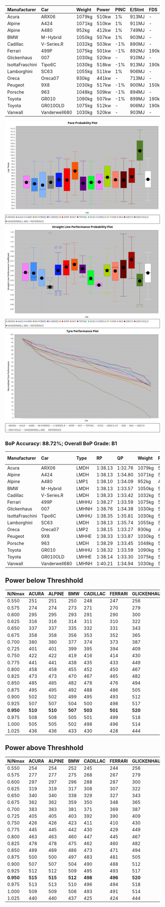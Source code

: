 |Manufacturer|Car|Weight|Power|PINC|E/Stint|FDS|
|:-|:-|:-|:-|:-|:-|:-|
|Acura|ARX06|1079kg|510kw|1%|913MJ|-|
|Alpine|A424|1071kg|510kw|1%|911MJ|-|
|Alpine|A480|952kg|412kw|1%|749MJ|-|
|BMW|M-Hybrid|1050kg|507kw|1%|903MJ|-|
|Cadillac|V-Series.R|1032kg|503kw|-1%|890MJ|-|
|Ferrari|499P|1075kg|501kw|-1%|892MJ|190kph|
|Glickenhaus|007|1030kg|520kw|-|910MJ|-|
|IsottaFraschini|Tipo6C|1030kg|518kw|-1%|913MJ|190kph|
|Lamborghini|SC63|1055kg|511kw|1%|906MJ|-|
|Oreca|Oreca07|930kg|441kw|-|713MJ|-|
|Peugeot|9X8|1030kg|517kw|-1%|900MJ|150kph|
|Porsche|963|1048kg|509kw|-1%|894MJ|-|
|Toyota|GR010|1090kg|507kw|-1%|899MJ|190kph|
|Toyota|GR010OLD|1075kg|512kw|-|906MJ|190kph|
|Vanwall|Vanderwell680|1030kg|520kw|-|903MJ|-|

![PACECHART](./IMG/ACOMETHOD.png)
![STRAIGHTLINEPERFORMANCECHART](./IMG/ACOMETHOD_sp.png)
![TYREPERFORMANCECHART](./IMG/ACOMETHOD_tw.png)

### BoP Accuracy: 88.72%; Overall BoP Grade: B1
|Manufacturer|Car|Type|RP|QP|Weight|Power¹|Threshhold|PINC|Power²|E/Stint|AVG Vmax|FDS|RDLC|L/Stint|BOP-Grade|ModelAccuracy|ModelPoints|Match%|
|:-|:-|:-|:-|:-|:-|:-|:-|:-|:-|:-|:-|:-|:-|:-|:-|:-|:-|:-|
|Acura|ARX06|LMDH|1:38.13|1:32.76|1079kg|510kw|210.0kph|1%|515kw|913MJ|312.87kph|-|0.99|30|-C1|100.00%|995|75.16%|
|Alpine|A424|LMDH|1:38.13|1:34.80|1071kg|510kw|210.0kph|1%|515kw|911MJ|312.89kph|-|1.00|30|~A1|80.53%|517|98.35%|
|Alpine|A480|LMP1|1:38.10|1:34.09|952kg|412kw|210.0kph|1%|416kw|749MJ|308.77kph|-|0.97|28|~A1|59.62%|840|100.00%|
|BMW|M-Hybrid|LMDH|1:38.13|1:33.57|1050kg|507kw|210.0kph|1%|512kw|903MJ|309.82kph|-|1.02|30|-B1|98.60%|1690|88.57%|
|Cadillac|V-Series.R|LMDH|1:38.33|1:33.42|1032kg|503kw|210.0kph|-1%|498kw|890MJ|313.66kph|-|1.03|30|~A1|88.58%|2033|100.00%|
|Ferrari|499P|LMHHU|1:38.27|1:33.59|1075kg|501kw|210.0kph|-1%|496kw|892MJ|313.62kph|190kph|1.02|30|~A1|84.67%|2303|100.00%|
|Glickenhaus|007|LMHNH|1:38.76|1:34.38|1030kg|520kw|210.0kph|-|520kw|910MJ|317.91kph|-|0.96|30|+A2|96.64%|1639|94.63%|
|IsottaFraschini|Tipo6C|LMHHU|1:38.35|1:35.81|1030kg|518kw|210.0kph|-1%|513kw|913MJ|316.01kph|190kph|1.08|30|+B1|66.67%|96|89.51%|
|Lamborghini|SC63|LMDH|1:38.13|1:35.74|1055kg|511kw|210.0kph|1%|516kw|906MJ|311.76kph|-|1.04|30|-B1|96.77%|419|89.82%|
|Oreca|Oreca07|LMP2|1:38.15|1:33.27|930kg|441kw|210.0kph|-|441kw|713MJ|310.81kph|-|0.96|28|-B2|100.00%|2206|81.83%|
|Peugeot|9X8|LMHHE|1:38.33|1:33.87|1030kg|517kw|210.0kph|-1%|512kw|900MJ|314.51kph|150kph|1.03|30|~A1|87.16%|2572|100.00%|
|Porsche|963|LMDH|1:38.29|1:33.45|1048kg|509kw|210.0kph|-1%|504kw|894MJ|313.87kph|-|1.02|30|~A1|93.05%|5740|100.00%|
|Toyota|GR010|LMHHU|1:38.32|1:33.59|1090kg|507kw|210.0kph|-1%|502kw|899MJ|313.32kph|190kph|1.00|30|~A1|90.17%|3255|100.00%|
|Toyota|GR010OLD|LMHHE|1:38.14|1:33.30|1075kg|512kw|210.0kph|-|512kw|906MJ|317.17kph|190kph|1.01|30|~A1|85.24%|1322|96.18%|
|Vanwall|Vanderwell680|LMHNH|1:40.21|1:34.94|1030kg|520kw|210.0kph|-|520kw|903MJ|311.40kph|-|1.01|30|+Ω1|91.33%|611|16.71%|

## Power below Threshhold
|N/Nmax|ACURA|ALPINE|BMW|CADILLAC|FERRARI|GLICKENHAUS|ISOTTAFRASCHINI|LAMBORGHINI|ORECA|PEUGEOT|PORSCHE|TOYOTA|TOYOTA|VANWALL|​|RPM|A480|
|:-|:-|:-|:-|:-|:-|:-|:-|:-|:-|:-|:-|:-|:-|:-|:-|:-|:-|
|0.550|251|251|250|248|247|256|255|252|217|255|251|250|252|256|​|--|-|
|0.575|274|274|273|271|270|279|278|275|236|278|274|273|275|279|​|--|-|
|0.600|295|295|293|291|290|300|299|295|255|298|294|293|296|300|​|--|-|
|0.625|316|316|314|311|310|322|321|316|273|320|315|314|317|322|​|--|-|
|0.650|337|337|335|332|331|343|342|337|291|341|336|335|338|343|​|--|-|
|0.675|358|358|356|353|352|365|364|359|310|363|357|356|359|365|​|--|-|
|0.700|380|380|377|374|373|387|386|380|328|385|379|377|381|387|​|--|-|
|0.725|401|401|399|395|394|409|407|402|347|407|400|399|403|409|​|--|-|
|0.750|422|422|419|416|414|430|428|422|364|427|421|419|423|430|​|--|-|
|0.775|441|441|438|435|433|449|447|441|381|446|440|438|442|449|​|5000|242|
|0.800|458|458|455|452|450|467|465|459|396|464|457|455|460|467|​|5500|286|
|0.825|473|473|470|467|465|482|480|474|409|479|472|470|475|482|​|6000|320|
|0.850|485|485|482|478|476|494|492|485|420|491|484|482|486|494|​|6500|361|
|0.875|495|495|492|488|486|505|503|496|428|502|494|492|497|505|​|7000|404|
|0.900|502|502|499|495|493|512|510|503|434|509|501|499|504|512|​|7500|414|
|0.925|507|507|504|500|498|517|515|508|438|514|506|504|509|517|​|8000|410|
|**0.950**|**510**|**510**|**507**|**503**|**501**|**520**|**518**|**511**|**441**|**517**|**509**|**507**|**512**|**520**|**​**|**8500**|**413**|
|0.975|508|508|505|501|499|518|516|509|440|515|507|505|510|518|​|9000|207|
|1.000|505|505|502|498|496|514|512|505|436|511|504|502|506|514|​|--|-|
|1.025|436|436|433|430|428|444|442|436|376|441|435|433|437|444|​|--|-|

## Power above Threshhold
|N/Nmax|ACURA|ALPINE|BMW|CADILLAC|FERRARI|GLICKENHAUS|ISOTTAFRASCHINI|LAMBORGHINI|ORECA|PEUGEOT|PORSCHE|TOYOTA|TOYOTA|VANWALL|​|RPM|A480|
|:-|:-|:-|:-|:-|:-|:-|:-|:-|:-|:-|:-|:-|:-|:-|:-|:-|:-|
|0.550|254|254|252|245|244|256|253|254|217|252|248|247|252|256|​|--|-|
|0.575|277|277|275|268|267|279|276|277|236|275|271|270|275|279|​|--|-|
|0.600|297|297|296|288|287|300|296|298|255|296|291|290|296|300|​|--|-|
|0.625|319|319|317|308|307|322|317|319|273|317|312|310|317|322|​|--|-|
|0.650|340|340|338|329|327|343|338|340|291|338|333|331|338|343|​|--|-|
|0.675|362|362|359|350|348|365|360|362|310|359|354|352|359|365|​|--|-|
|0.700|383|383|381|371|369|387|382|384|328|381|375|374|381|387|​|--|-|
|0.725|405|405|403|392|390|409|403|406|347|403|396|395|403|409|​|--|-|
|0.750|426|426|423|411|410|430|424|427|364|423|416|415|423|430|​|--|-|
|0.775|445|445|442|430|429|449|443|446|381|442|435|434|442|449|​|5000|242|
|0.800|463|463|460|447|445|467|461|463|396|460|453|451|460|467|​|5500|286|
|0.825|478|478|475|462|460|482|476|478|409|475|468|466|475|482|​|6000|320|
|0.850|489|489|486|473|471|494|487|490|420|486|479|477|486|494|​|6500|361|
|0.875|500|500|497|483|481|505|498|501|428|497|489|487|497|505|​|7000|404|
|0.900|507|507|504|490|488|512|505|508|434|504|496|494|504|512|​|7500|414|
|0.925|512|512|509|495|493|517|510|513|438|509|501|499|509|517|​|8000|410|
|**0.950**|**515**|**515**|**512**|**498**|**496**|**520**|**513**|**516**|**441**|**512**|**504**|**502**|**512**|**520**|**​**|**8500**|**413**|
|0.975|513|513|510|496|494|518|511|514|440|510|502|500|510|518|​|9000|207|
|1.000|509|509|506|493|491|514|507|510|436|506|499|497|506|514|​|--|-|
|1.025|440|440|437|425|424|444|438|441|376|437|430|429|437|444|​|--|-|
